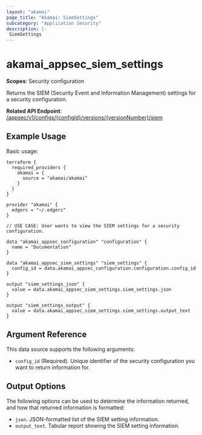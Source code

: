 ```yaml
---
layout: "akamai"
page_title: "Akamai: SiemSettings"
subcategory: "Application Security"
description: |-
 SiemSettings
---
```


# akamai_appsec_siem_settings

**Scopes**: Security configuration

Returns the SIEM (Security Event and Information Management) settings for a security configuration. 

**Related API Endpoint**: [/appsec/v1/configs/{configId}/versions/{versionNumber}/siem](https://techdocs.akamai.com/application-security/reference/get-siem)

## Example Usage

Basic usage:

```
terraform {
  required_providers {
    akamai = {
      source = "akamai/akamai"
    }
  }
}

provider "akamai" {
  edgerc = "~/.edgerc"
}

// USE CASE: User wants to view the SIEM settings for a security configuration.

data "akamai_appsec_configuration" "configuration" {
  name = "Documentation"
}

data "akamai_appsec_siem_settings" "siem_settings" {
  config_id = data.akamai_appsec_configuration.configuration.config_id
}

output "siem_settings_json" {
  value = data.akamai_appsec_siem_settings.siem_settings.json
}

output "siem_settings_output" {
  value = data.akamai_appsec_siem_settings.siem_settings.output_text
}
```

## Argument Reference

This data source supports the following arguments:

- `config_id` (Required). Unique identifier of the security configuration you want to return information for.

## Output Options

The following options can be used to determine the information returned, and how that returned information is formatted:

- `json`. JSON-formatted list of the SIEM setting information.
- `output_text`. Tabular report showing the SIEM setting information.